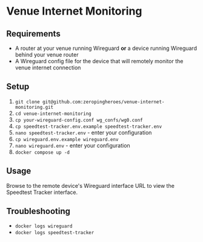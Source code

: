 # Venue Internet Monitoring

## Requirements
* A router at your venue running Wireguard __or__ a device running Wireguard
  behind your venue router
* A Wireguard config file for the device that will remotely monitor the venue
  internet connection

## Setup

1. `git clone git@github.com:zeropingheroes/venue-internet-monitoring.git`
2. `cd venue-internet-monitoring`
3. `cp your-wireguard-config.conf wg_confs/wg0.conf`
4. `cp speedtest-tracker.env.example speedtest-tracker.env`
5. `nano speedtest-tracker.env` - enter your configuration
6. `cp wireguard.env.example wireguard.env`
7. `nano wireguard.env` - enter your configuration
8. `docker compose up -d`

## Usage

Browse to the remote device's Wireguard interface URL to view the Speedtest
Tracker interface.

## Troubleshooting

* `docker logs wireguard`
* `docker logs speedtest-tracker`
